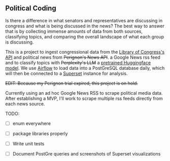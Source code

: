 ## Political Coding

Is there a difference in what senators and representatives are discussing in congress and what is being discussed in the news? The best way to answer that is by collecting immense amounts of data from both sources, classifying topics, and comparing the overall landscape of what each group is discussing.

This is a project to ingest congressional data from the [Library of Congress's API]([https://api.data.gov/docs/developer-manual/]) and political news from ~~Perignon's News API~~. a Google News rss feed and to classify topics with ~~Perplexity's LLM~~ a [pretrained Huggingface model](https://huggingface.co/poltextlab/xlm-roberta-large-english-legislative-cap-v3). We use [Airflow](https://airflow.apache.org/) to load data into a PostGreSQL database daily, which will then be connected to a [Superset](https://superset.apache.org/) instance for analysis.

~~EDIT: Because my Perignon trial expired, this project is on hold.~~

Currently using an ad hoc Google News RSS to scrape political media data. After establishing a MVP, I'll work to scrape multiple rss feeds directly from each news source.

TODO:
- [ ] enum everywhere

- [ ] package libraries properly

- [ ] Write unit tests

- [ ] Document PostGre queries and screenshots of Superset visualizations

